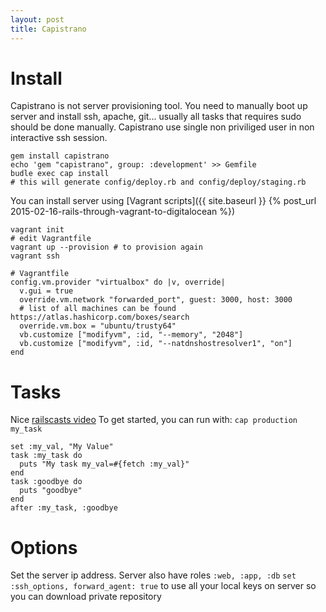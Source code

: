 ```yaml
---
layout: post
title: Capistrano
---
```


# Install

Capistrano is not server provisioning tool. You need to manually boot up server
and install ssh, apache, git... usually all tasks that requires sudo should be
done manually. Capistrano use single non priviliged user in non interactive ssh
session.

~~~
gem install capistrano
echo 'gem "capistrano", group: :development' >> Gemfile
budle exec cap install
# this will generate config/deploy.rb and config/deploy/staging.rb
~~~

You can install server using [Vagrant scripts]({{ site.baseurl }} {% post_url 2015-02-16-rails-through-vagrant-to-digitalocean %})

~~~
vagrant init
# edit Vagrantfile
vagrant up --provision # to provision again
vagrant ssh
~~~

~~~
# Vagrantfile
config.vm.provider "virtualbox" do |v, override|
  v.gui = true
  override.vm.network "forwarded_port", guest: 3000, host: 3000
  # list of all machines can be found https://atlas.hashicorp.com/boxes/search
  override.vm.box = "ubuntu/trusty64"
  vb.customize ["modifyvm", :id, "--memory", "2048"]
  vb.customize ["modifyvm", :id, "--natdnshostresolver1", "on"]
end
~~~

# Tasks

Nice [railscasts video](https://www.youtube.com/watch?v=UQj_01dnEiw)
To get started, you can run with: `cap production my_task`

~~~
set :my_val, "My Value"
task :my_task do
  puts "My task my_val=#{fetch :my_val}"
end
task :goodbye do
  puts "goodbye"
end
after :my_task, :goodbye
~~~

# Options

Set the server ip address. Server also have roles `:web, :app, :db`
`set :ssh_options, forward_agent: true` to use all your local keys on
server so you can download private repository

